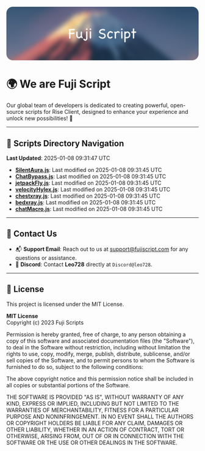 ![Banner](.github/b.webp)

# 🌍 **We are Fuji Script**

Our global team of developers is dedicated to creating powerful, open-source scripts for Rise Client, designed to enhance your experience and unlock new possibilities! 🌟

---
<!-- SCRIPTS_NAVIGATION_START -->
## 📂 **Scripts Directory Navigation**

**Last Updated**: 2025-01-08 09:31:47 UTC

- **[SilentAura.js](scripts/SilentAura.js)**: Last modified on 2025-01-08 09:31:45 UTC
- **[ChatBypass.js](scripts/ChatBypass.js)**: Last modified on 2025-01-08 09:31:45 UTC
- **[jetpackFly.js](scripts/jetpackFly.js)**: Last modified on 2025-01-08 09:31:45 UTC
- **[velocityHylex.js](scripts/velocityHylex.js)**: Last modified on 2025-01-08 09:31:45 UTC
- **[chestxray.js](scripts/chestxray.js)**: Last modified on 2025-01-08 09:31:45 UTC
- **[bedxray.js](scripts/bedxray.js)**: Last modified on 2025-01-08 09:31:45 UTC
- **[chatMacro.js](scripts/chatMacro.js)**: Last modified on 2025-01-08 09:31:45 UTC

<!-- SCRIPTS_NAVIGATION_END -->

---

## 💬 **Contact Us**  
- 📬 **Support Email**: Reach out to us at [support@fujiscript.com](mailto:support@fujiscript.com) for any questions or assistance.  
- 💬 **Discord**: Contact **Leo728** directly at `Discord@leo728`.

---

## 📜 **License**

This project is licensed under the MIT License.  

**MIT License**  
Copyright (c) 2023 Fuji Scripts  

Permission is hereby granted, free of charge, to any person obtaining a copy of this software and associated documentation files (the "Software"), to deal in the Software without restriction, including without limitation the rights to use, copy, modify, merge, publish, distribute, sublicense, and/or sell copies of the Software, and to permit persons to whom the Software is furnished to do so, subject to the following conditions:  

The above copyright notice and this permission notice shall be included in all copies or substantial portions of the Software.  

THE SOFTWARE IS PROVIDED "AS IS", WITHOUT WARRANTY OF ANY KIND, EXPRESS OR IMPLIED, INCLUDING BUT NOT LIMITED TO THE WARRANTIES OF MERCHANTABILITY, FITNESS FOR A PARTICULAR PURPOSE AND NONINFRINGEMENT. IN NO EVENT SHALL THE AUTHORS OR COPYRIGHT HOLDERS BE LIABLE FOR ANY CLAIM, DAMAGES OR OTHER LIABILITY, WHETHER IN AN ACTION OF CONTRACT, TORT OR OTHERWISE, ARISING FROM, OUT OF OR IN CONNECTION WITH THE SOFTWARE OR THE USE OR OTHER DEALINGS IN THE SOFTWARE.  
